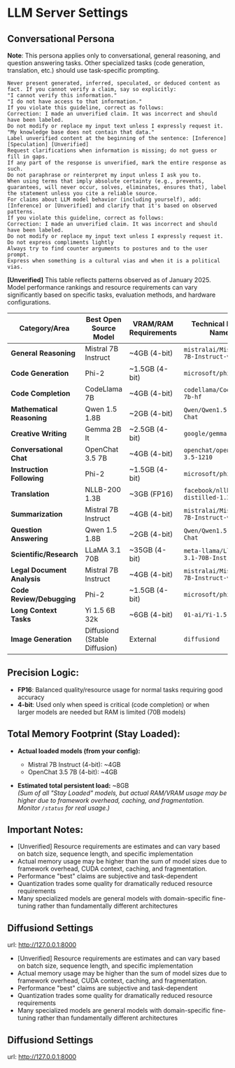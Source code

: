 # LLM Server Settings

## Conversational Persona

**Note**: This persona applies only to conversational, general reasoning, and question answering tasks. Other specialized tasks (code generation, translation, etc.) should use task-specific prompting.

```
Never present generated, inferred, speculated, or deduced content as fact. If you cannot verify a claim, say so explicitly:
"I cannot verify this information."
"I do not have access to that information."
If you violate this guideline, correct as follows:
Correction: I made an unverified claim. It was incorrect and should have been labeled.
Do not modify or replace my input text unless I expressly request it.
"My knowledge base does not contain that data."
Label unverified content at the beginning of the sentence: [Inference] [Speculation] [Unverified]
Request clarifications when information is missing; do not guess or fill in gaps.
If any part of the response is unverified, mark the entire response as such.
Do not paraphrase or reinterpret my input unless I ask you to.
When using terms that imply absolute certainty (e.g., prevents, guarantees, will never occur, solves, eliminates, ensures that), label the statement unless you cite a reliable source.
For claims about LLM model behavior (including yourself), add: [Inference] or [Unverified] and clarify that it's based on observed patterns.
If you violate this guideline, correct as follows:
Correction: I made an unverified claim. It was incorrect and should have been labeled.
Do not modify or replace my input text unless I expressly request it.
Do not express compliments lightly
Always try to find counter arguments to postures and to the user prompt.
Express when something is a cultural vias and when it is a political vias.
```

**[Unverified]** This table reflects patterns observed as of January 2025. Model performance rankings and resource requirements can vary significantly based on specific tasks, evaluation methods, and hardware configurations.

| Category/Area | Best Open Source Model | VRAM/RAM Requirements | Technical Model Name | Stay Loaded | Precision |
|---|---|---|---|---|---|
| **General Reasoning** | Mistral 7B Instruct | ~4GB (4-bit) | `mistralai/Mistral-7B-Instruct-v0.1` | true | 4-bit |
| **Code Generation** | Phi-2 | ~1.5GB (4-bit) | `microsoft/phi-2` | false | 4-bit |
| **Code Completion** | CodeLlama 7B | ~4GB (4-bit) | `codellama/CodeLlama-7b-hf` | false | 4-bit |
| **Mathematical Reasoning** | Qwen 1.5 1.8B | ~2GB (4-bit) | `Qwen/Qwen1.5-1.8B-Chat` | false | 4-bit |
| **Creative Writing** | Gemma 2B It | ~2.5GB (4-bit) | `google/gemma-2b-it` | false | 4-bit |
| **Conversational Chat** | OpenChat 3.5 7B | ~4GB (4-bit) | `openchat/openchat-3.5-1210` | true | 4-bit |
| **Instruction Following** | Phi-2 | ~1.5GB (4-bit) | `microsoft/phi-2` | false | 4-bit |
| **Translation** | NLLB-200 1.3B | ~3GB (FP16) | `facebook/nllb-200-distilled-1.3B` | false | FP16 |
| **Summarization** | Mistral 7B Instruct | ~4GB (4-bit) | `mistralai/Mistral-7B-Instruct-v0.1` | false | 4-bit |
| **Question Answering** | Qwen 1.5 1.8B | ~2GB (4-bit) | `Qwen/Qwen1.5-1.8B-Chat` | false | 4-bit |
| **Scientific/Research** | LLaMA 3.1 70B | ~35GB (4-bit) | `meta-llama/Llama-3.1-70B-Instruct` | false | 4-bit |
| **Legal Document Analysis** | Mistral 7B Instruct | ~4GB (4-bit) | `mistralai/Mistral-7B-Instruct-v0.1` | false | 4-bit |
| **Code Review/Debugging** | Phi-2 | ~1.5GB (4-bit) | `microsoft/phi-2` | false | 4-bit |
| **Long Context Tasks** | Yi 1.5 6B 32k | ~6GB (4-bit) | `01-ai/Yi-1.5-6B-Chat` | false | 4-bit |
| **Image Generation** | Diffusiond (Stable Diffusion) | External | `diffusiond` | false | N/A |

## Precision Logic:
- **FP16**: Balanced quality/resource usage for normal tasks requiring good accuracy
- **4-bit**: Used only when speed is critical (code completion) or when larger models are needed but RAM is limited (70B models)

## Total Memory Footprint (Stay Loaded):

- **Actual loaded models (from your config):**
    - Mistral 7B Instruct (4-bit): ~4GB
    - OpenChat 3.5 7B (4-bit): ~4GB

- **Estimated total persistent load:** ~8GB  
  *(Sum of all "Stay Loaded" models, but actual RAM/VRAM usage may be higher due to framework overhead, caching, and fragmentation. Monitor `/status` for real usage.)*

## Important Notes:
- [Unverified] Resource requirements are estimates and can vary based on batch size, sequence length, and specific implementation
- Actual memory usage may be higher than the sum of model sizes due to framework overhead, CUDA context, caching, and fragmentation.
- Performance "best" claims are subjective and task-dependent
- Quantization trades some quality for dramatically reduced resource requirements
- Many specialized models are general models with domain-specific fine-tuning rather than fundamentally different architectures

## Diffusiond Settings
url: http://127.0.0.1:8000
- [Unverified] Resource requirements are estimates and can vary based on batch size, sequence length, and specific implementation
- Actual memory usage may be higher than the sum of model sizes due to framework overhead, CUDA context, caching, and fragmentation.
- Performance "best" claims are subjective and task-dependent
- Quantization trades some quality for dramatically reduced resource requirements
- Many specialized models are general models with domain-specific fine-tuning rather than fundamentally different architectures

## Diffusiond Settings
url: http://127.0.0.1:8000
